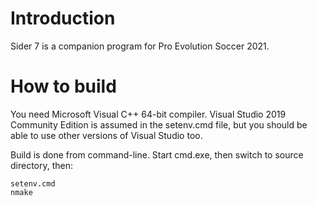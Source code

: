 # Introduction

Sider 7 is a companion program for Pro Evolution Soccer 2021.

# How to build

You need Microsoft Visual C++ 64-bit compiler.
Visual Studio 2019 Community Edition is assumed in the setenv.cmd file, but you
should be able to use other versions of Visual Studio too.

Build is done from command-line.
Start cmd.exe, then switch to source directory, then:

    setenv.cmd
    nmake


